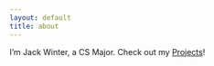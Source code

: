 ```yaml
---
layout: default
title: about
---
```

I’m Jack Winter, a CS Major. Check out my [Projects](/projects)!